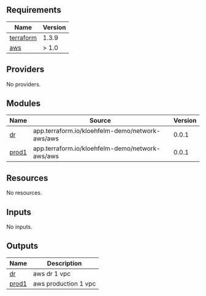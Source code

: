 ## Requirements

| Name | Version |
|------|---------|
| <a name="requirement_terraform"></a> [terraform](#requirement\_terraform) | 1.3.9 |
| <a name="requirement_aws"></a> [aws](#requirement\_aws) | > 1.0 |

## Providers

No providers.

## Modules

| Name | Source | Version |
|------|--------|---------|
| <a name="module_dr"></a> [dr](#module\_dr) | app.terraform.io/kloehfelm-demo/network-aws/aws | 0.0.1 |
| <a name="module_prod1"></a> [prod1](#module\_prod1) | app.terraform.io/kloehfelm-demo/network-aws/aws | 0.0.1 |

## Resources

No resources.

## Inputs

No inputs.

## Outputs

| Name | Description |
|------|-------------|
| <a name="output_dr"></a> [dr](#output\_dr) | aws dr 1 vpc |
| <a name="output_prod1"></a> [prod1](#output\_prod1) | aws production 1 vpc |
